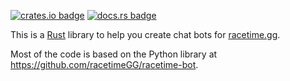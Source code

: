 [![crates.io badge]][crates.io link] [![docs.rs badge]][docs.rs link]

[crates.io badge]: https://img.shields.io/crates/v/racetime.svg?style=flat-square
[crates.io link]: https://crates.io/crates/racetime
[docs.rs badge]: https://img.shields.io/badge/docs-online-dddddd.svg?style=flat-square
[docs.rs link]: https://docs.rs/racetime

This is a [Rust](https://rust-lang.org/) library to help you create chat bots for [racetime.gg](https://racetime.gg/).

Most of the code is based on the Python library at <https://github.com/racetimeGG/racetime-bot>.
